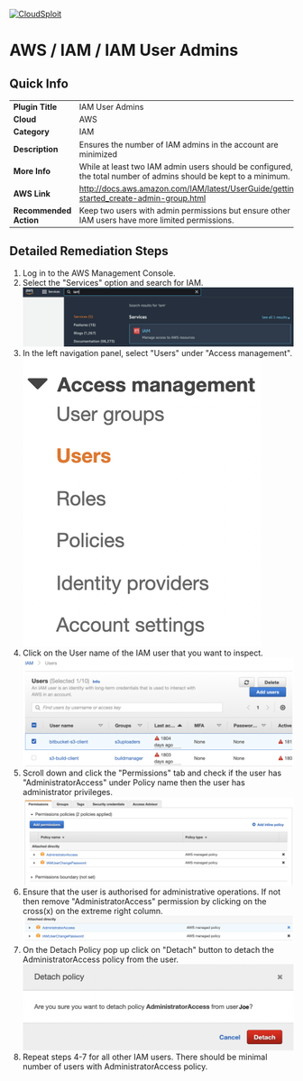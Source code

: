 [![CloudSploit](https://cloudsploit.com/img/logo-new-big-text-100.png "CloudSploit")](https://cloudsploit.com)

# AWS / IAM / IAM User Admins

## Quick Info

| | |
|-|-|
| **Plugin Title** | IAM User Admins |
| **Cloud** | AWS |
| **Category** | IAM |
| **Description** | Ensures the number of IAM admins in the account are minimized |
| **More Info** | While at least two IAM admin users should be configured, the total number of admins should be kept to a minimum. |
| **AWS Link** | http://docs.aws.amazon.com/IAM/latest/UserGuide/getting-started_create-admin-group.html |
| **Recommended Action** | Keep two users with admin permissions but ensure other IAM users have more limited permissions. |

## Detailed Remediation Steps

1. Log in to the AWS Management Console.
2. Select the "Services" option and search for IAM. </br> <img src="/resources/aws/iam/iam-user-admins/step2.png"/>
3. In the left navigation panel, select "Users" under "Access management".</br> <img src="/resources/aws/iam/iam-user-admins/step3.png"/>
4. Click on the User name of the IAM user that you want to inspect.</br> <img src="/resources/aws/iam/iam-user-admins/step4.png"/>
5. Scroll down and click the "Permissions" tab and check if the user has "AdministratorAccess" under Policy name then the user has administrator privileges.</br> <img src="/resources/aws/iam/iam-user-admins/step5.png"/>
6. Ensure that the user is authorised for administrative operations. If not then remove "AdministratorAccess" permission by clicking on the cross(x) on the extreme right column.</br> <img src="/resources/aws/iam/iam-user-admins/step6.png"/>
7. On the Detach Policy pop up click on "Detach" button to detach the AdministratorAccess policy from the user.</br> <img src="/resources/aws/iam/iam-user-admins/step7.png"/>
8. Repeat steps 4-7 for all other IAM users. There should be minimal number of users with AdministratorAccess policy.
